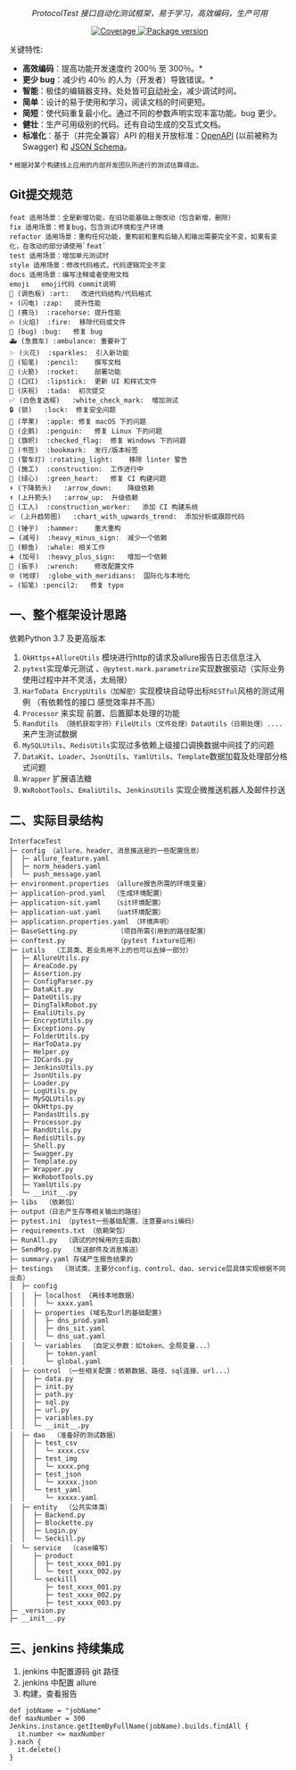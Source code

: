 <p align="center">
    <em>ProtocolTest 接口自动化测试框架，易于学习，高效编码，生产可用</em>
</p>
<p align="center">
<a href="https://codecov.io/gh/Bravebirds/ProtocolTest" target="_blank">
    <img src="https://img.shields.io/codecov/c/github/Bravebirds/ProtocolTest?color=%2334D058" alt="Coverage">
</a>
<a href="https://pypi.org/project/ProtocolTest" target="_blank">
    <img src="https://img.shields.io/pypi/v/ProtocolTest?color=%2334D058&label=pypi%20package" alt="Package version">
</a>
</p>

关键特性:

* **高效编码**：提高功能开发速度约 200％ 至 300％。*
* **更少 bug**：减少约 40％ 的人为（开发者）导致错误。*
* **智能**：极佳的编辑器支持。处处皆可<abbr title="也被称为自动完成、智能感知">自动补全</abbr>，减少调试时间。
* **简单**：设计的易于使用和学习，阅读文档的时间更短。
* **简短**：使代码重复最小化。通过不同的参数声明实现丰富功能。bug 更少。
* **健壮**：生产可用级别的代码。还有自动生成的交互式文档。
* **标准化**：基于（并完全兼容）API 的相关开放标准：<a href="https://github.com/OAI/OpenAPI-Specification" class="external-link" target="_blank">OpenAPI</a> (以前被称为 Swagger) 和 <a href="https://json-schema.org/" class="external-link" target="_blank">JSON Schema</a>。

<small>* 根据对某个构建线上应用的内部开发团队所进行的测试估算得出。</small>

## Git提交规范
```
feat 适用场景：全是新增功能，在旧功能基础上做改动（包含新增，删除）
fix 适用场景：修复bug，包含测试环境和生产环境
refactor 适用场景：重构任何功能，重构前和重构后输入和输出需要完全不变，如果有变化，在改动的部分请使用`feat`
test 适用场景：增加单元测试时
style 适用场景：修改代码格式，代码逻辑完全不变
docs 适用场景：编写注释或者使用文档
emoji	emoji代码	commit说明
🎨 (调色板)	:art:	改进代码结构/代码格式
⚡️ (闪电)	:zap:	提升性能
🐎 (赛马)	:racehorse:	提升性能
🔥 (火焰)	:fire:	移除代码或文件
🐛 (bug)	:bug:	修复 bug
🚑 (急救车)	:ambulance:	重要补丁
✨ (火花)	:sparkles:	引入新功能
📝 (铅笔)	:pencil:	撰写文档
🚀 (火箭)	:rocket:	部署功能
💄 (口红)	:lipstick:	更新 UI 和样式文件
🎉 (庆祝)	:tada:	初次提交
✅ (白色复选框)	:white_check_mark:	增加测试
🔒 (锁)	:lock:	修复安全问题
🍎 (苹果)	:apple:	修复 macOS 下的问题
🐧 (企鹅)	:penguin:	修复 Linux 下的问题
🏁 (旗帜)	:checked_flag:	修复 Windows 下的问题
🔖 (书签)	:bookmark:	发行/版本标签
🚨 (警车灯)	:rotating_light:	移除 linter 警告
🚧 (施工)	:construction:	工作进行中
💚 (绿心)	:green_heart:	修复 CI 构建问题
⬇️ (下降箭头)	:arrow_down:	降级依赖
⬆️ (上升箭头)	:arrow_up:	升级依赖
👷 (工人)	:construction_worker:	添加 CI 构建系统
📈 (上升趋势图)	:chart_with_upwards_trend:	添加分析或跟踪代码
🔨 (锤子)	:hammer:	重大重构
➖ (减号)	:heavy_minus_sign:	减少一个依赖
🐳 (鲸鱼)	:whale:	相关工作
➕ (加号)	:heavy_plus_sign:	增加一个依赖
🔧 (扳手)	:wrench:	修改配置文件
🌐 (地球)	:globe_with_meridians:	国际化与本地化
✏️ (铅笔)	:pencil2:	修复 typo
```
## 一、整个框架设计思路

依赖Python 3.7 及更高版本
1. `OkHttps`+`AllureUtils` 模块进行http的请求及allure报告日志信息注入
2. `pytest`实现单元测试 、`@pytest.mark.parametrize`实现数据驱动（实际业务使用过程中并不灵活，太局限）
3. `HarToData EncrypUtils（加解密）`实现模块自动导出标`RESTful`风格的测试用例 （有依赖性的接口 感觉效率并不高）
4. `Processor` 来实现 前置、后置脚本处理的功能
5. `RandUtils （随机获取字符）FileUtils（文件处理）DataUtils（日期处理）....`来产生测试数据
6. `MySQLUtils`、`RedisUtils`实现过多依赖上级接口调换数据中间挂了的问题
7. `DataKit`、`Loader`、`JsonUtils`、`YamlUtils`、`Template`数据加载及处理部分格式问题
8. `Wrapper` 扩展语法糖
9. `WxRobotTools`、`EmaliUtils`、`JenkinsUtils` 实现企微推送机器人及邮件抄送

## 二、实际目录结构
```
InterfaceTest
├─ config （allure、header、消息推送是的一些配置信息）
│  ├─ allure_feature.yaml
│  ├─ norm_headers.yaml
│  └─ push_message.yaml
├─ environment.properties （allure报告所需的环境变量）
├─ application-prod.yaml  （生成环境配置）
├─ application-sit.yaml   （sit环境配置）
├─ application-uat.yaml   （uat环境配置）
├─ application.properties.yaml （环境声明）
├─ BaseSetting.py          （项目所需引用到的路径配置）
├─ conftest.py             （pytest fixture应用）
├─ iutils  （工具类、若业务用不上的也可以去掉一部分）
│  ├─ AllureUtils.py
│  ├─ AreaCode.py
│  ├─ Assertion.py
│  ├─ ConfigParser.py
│  ├─ DataKit.py
│  ├─ DateUtils.py
│  ├─ DingTalkRobot.py
│  ├─ EmaliUtils.py
│  ├─ EncryptUtils.py
│  ├─ Exceptions.py
│  ├─ FolderUtils.py
│  ├─ HarToData.py
│  ├─ Helper.py
│  ├─ IDCards.py
│  ├─ JenkinsUtils.py
│  ├─ JsonUtils.py
│  ├─ Loader.py
│  ├─ LogUtils.py
│  ├─ MySQLUtils.py
│  ├─ OkHttps.py
│  ├─ PandasUtils.py
│  ├─ Processor.py
│  ├─ RandUtils.py
│  ├─ RedisUtils.py
│  ├─ Shell.py
│  ├─ Swagger.py
│  ├─ Template.py
│  ├─ Wrapper.py
│  ├─ WxRobotTools.py
│  ├─ YamlUtils.py
│  └─ __init__.py
├─ libs  （依赖包）
├─ output（日志产生存等相关输出的路径）
├─ pytest.ini （pytest一些基础配置、注意要ansi编码）
├─ requirements.txt （依赖架包）
├─ RunAll.py  （调试的时候用的主函数）
├─ SendMsg.py  （发送邮件及消息推送）
├─ summary.yaml 存储产生报告结果的
├─ testings  （测试类、主要分config、control、dao、service层具体实现根据不同业务）
│  ├─ config
│  │  ├─ localhost （离线本地数据）
│  │  │  └─ xxxx.yaml
│  │  ├─ properties (域名及url的基础配置)
│  │  │  ├─ dns_prod.yaml
│  │  │  ├─ dns_sit.yaml
│  │  │  └─ dns_uat.yaml
│  │  └─ variables  （自定义参数：如token、全局变量...）
│  │     ├─ token.yaml
│  │     └─ global.yaml
│  ├─ control （一些相关配置：依赖数据、路径、sql连接、url...）
│  │  ├─ data.py
│  │  ├─ init.py
│  │  ├─ path.py
│  │  ├─ sql.py
│  │  ├─ url.py
│  │  ├─ variables.py
│  │  └─ __init__.py
│  ├─ dao  （准备好的测试数据）
│  │  ├─ test_csv
│  │  │  └─ xxxx.csv
│  │  ├─ test_img
│  │  │  └─ xxxx.png
│  │  ├─ test_json
│  │  │  └─ xxxxx.json
│  │  └─ test_yaml
│  │     └─ xxxxx.yaml
│  ├─ entity  （公共实体类）
│  │  ├─ Backend.py
│  │  ├─ Blockette.py
│  │  ├─ Login.py
│  │  └─ Seckill.py
│  └─ service  （case编写）
│     ├─ product
│     │  ├─ test_xxxx_001.py
│     │  └─ test_xxxx_002.py
│     └─ seckilll
│        ├─ test_xxxx_001.py
│        ├─ test_xxxx_002.py
│        ├─ test_xxxx_003.py
├─ _version.py
├─ __init__.py
```
## 三、jenkins 持续集成
1. jenkins 中配置源码 git 路径
2. jenkins 中配置 allure
3. 构建，查看报告
```
def jobName = "jobName"
def maxNumber = 300
Jenkins.instance.getItemByFullName(jobName).builds.findAll {
  it.number <= maxNumber
}.each {
  it.delete()
}
```